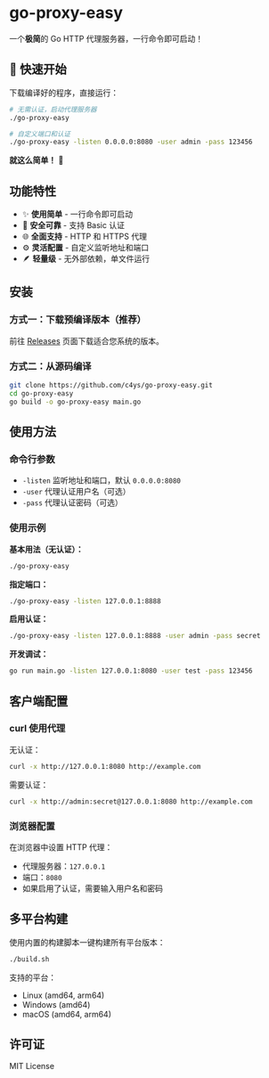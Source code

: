 # go-proxy-easy

一个**极简**的 Go HTTP 代理服务器，一行命令即可启动！

## 🚀 快速开始

下载编译好的程序，直接运行：

```bash
# 无需认证，启动代理服务器
./go-proxy-easy

# 自定义端口和认证
./go-proxy-easy -listen 0.0.0.0:8080 -user admin -pass 123456
```

**就这么简单！** 🎉

## 功能特性

- ✨ **使用简单** - 一行命令即可启动
- 🔐 **安全可靠** - 支持 Basic 认证
- 🌐 **全面支持** - HTTP 和 HTTPS 代理
- ⚙️ **灵活配置** - 自定义监听地址和端口
- 🪶 **轻量级** - 无外部依赖，单文件运行

## 安装

### 方式一：下载预编译版本（推荐）
前往 [Releases](https://github.com/c4ys/go-proxy-easy/releases) 页面下载适合您系统的版本。

### 方式二：从源码编译
```bash
git clone https://github.com/c4ys/go-proxy-easy.git
cd go-proxy-easy
go build -o go-proxy-easy main.go
```

## 使用方法

### 命令行参数

- `-listen` 监听地址和端口，默认 `0.0.0.0:8080`
- `-user`   代理认证用户名（可选）
- `-pass`   代理认证密码（可选）

### 使用示例

**基本用法（无认证）：**
```bash
./go-proxy-easy
```

**指定端口：**
```bash
./go-proxy-easy -listen 127.0.0.1:8888
```

**启用认证：**
```bash
./go-proxy-easy -listen 127.0.0.1:8888 -user admin -pass secret
```

**开发调试：**
```bash
go run main.go -listen 127.0.0.1:8080 -user test -pass 123456
```

## 客户端配置

### curl 使用代理

无认证：
```bash
curl -x http://127.0.0.1:8080 http://example.com
```

需要认证：
```bash
curl -x http://admin:secret@127.0.0.1:8080 http://example.com
```

### 浏览器配置

在浏览器中设置 HTTP 代理：
- 代理服务器：`127.0.0.1`
- 端口：`8080`
- 如果启用了认证，需要输入用户名和密码

## 多平台构建

使用内置的构建脚本一键构建所有平台版本：

```bash
./build.sh
```

支持的平台：
- Linux (amd64, arm64)
- Windows (amd64)
- macOS (amd64, arm64)

## 许可证

MIT License
